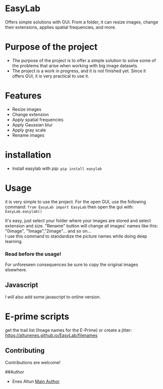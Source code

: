 # EasyLab

Offers simple solutions with GUI. From a folder, it can resize images, change their extensions, applies spatial frequencies, and more.

# Purpose of the project
+ The purpose of the project is to offer a simple solution to solve some of the problems that arise when working with big image datasets. 
+ The project is a work in progress, and it is not finished yet. Since it offers GUI, it is very practical to use it.

# Features
+ Resize images
+ Change extension
+ Apply spatial frequencies
+ Apply Gaussian blur
+ Apply gray scale
+ Rename images

# installation
+ Install easylab with pip:
```pip install easylab  ```

# Usage
it is very simple to use the project.
For the open GUI, use the following command:
```from EasyLab import EasyLab```
then open the gui with:
```EasyLab.easylab()```
    

It's easy, just select your folder where your images are stored and select extension and size. "Rename" button will change all images' names like this: "0image", "1image","2image"... and so on...  
I use this command to standardize the picture names while doing deep learning.

### **Read before the usage!**
For unforeseen consequences be sure to copy the original images elsewhere.

## Javascript
I will also add some javascript to online version.
# E-prime scripts
get the trail list (Image names for the E-Prime) or create a jitter:
https://altunenes.github.io/EasyLab/filenames

## Contributing
Contributions are welcome!

##Author
+   Enes Altun [Main Author](https://altunenes.github.io)